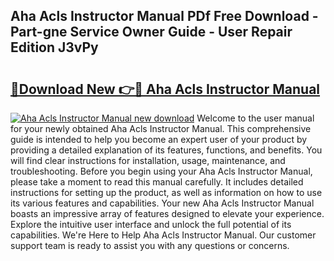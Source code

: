 ## Aha Acls Instructor Manual PDf Free Download - Part-gne Service Owner Guide - User Repair Edition J3vPy

# <h2><a href="http://bc20380.oget.top/?id=Aha+Acls+Instructor+Manual">🔗Download New 👉🔴 Aha Acls Instructor Manual</a></h2>

[![Aha Acls Instructor Manual new download](https://i.imgur.com/5g1atiW.png)](http://bc20380.oget.top/?id=Aha+Acls+Instructor+Manual)
Welcome to the user manual for your newly obtained Aha Acls Instructor Manual. This comprehensive guide is intended to help you become an expert user of your product by providing a detailed explanation of its features, functions, and benefits. You will find clear instructions for installation, usage, maintenance, and troubleshooting. Before you begin using your Aha Acls Instructor Manual, please take a moment to read this manual carefully. It includes detailed instructions for setting up the product, as well as information on how to use its various features and capabilities. Your new Aha Acls Instructor Manual boasts an impressive array of features designed to elevate your experience. Explore the intuitive user interface and unlock the full potential of its capabilities. We're Here to Help Aha Acls Instructor Manual. Our customer support team is ready to assist you with any questions or concerns.
